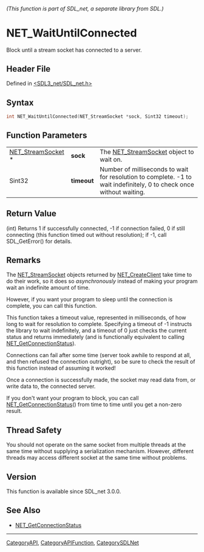 ###### (This function is part of SDL_net, a separate library from SDL.)
# NET_WaitUntilConnected

Block until a stream socket has connected to a server.

## Header File

Defined in [<SDL3_net/SDL_net.h>](https://github.com/libsdl-org/SDL_net/blob/main/include/SDL3_net/SDL_net.h)

## Syntax

```c
int NET_WaitUntilConnected(NET_StreamSocket *sock, Sint32 timeout);
```

## Function Parameters

|                                        |             |                                                                                                                      |
| -------------------------------------- | ----------- | -------------------------------------------------------------------------------------------------------------------- |
| [NET_StreamSocket](NET_StreamSocket) * | **sock**    | The [NET_StreamSocket](NET_StreamSocket) object to wait on.                                                          |
| Sint32                                 | **timeout** | Number of milliseconds to wait for resolution to complete. -1 to wait indefinitely, 0 to check once without waiting. |

## Return Value

(int) Returns 1 if successfully connected, -1 if connection failed, 0 if
still connecting (this function timed out without resolution); if -1, call
SDL_GetError() for details.

## Remarks

The [NET_StreamSocket](NET_StreamSocket) objects returned by
[NET_CreateClient](NET_CreateClient) take time to do their work, so it does
so _asynchronously_ instead of making your program wait an indefinite
amount of time.

However, if you want your program to sleep until the connection is
complete, you can call this function.

This function takes a timeout value, represented in milliseconds, of how
long to wait for resolution to complete. Specifying a timeout of -1
instructs the library to wait indefinitely, and a timeout of 0 just checks
the current status and returns immediately (and is functionally equivalent
to calling [NET_GetConnectionStatus](NET_GetConnectionStatus)).

Connections can fail after some time (server took awhile to respond at all,
and then refused the connection outright), so be sure to check the result
of this function instead of assuming it worked!

Once a connection is successfully made, the socket may read data from, or
write data to, the connected server.

If you don't want your program to block, you can call
[NET_GetConnectionStatus](NET_GetConnectionStatus)() from time to time
until you get a non-zero result.

## Thread Safety

You should not operate on the same socket from multiple threads at the same
time without supplying a serialization mechanism. However, different
threads may access different socket at the same time without problems.

## Version

This function is available since SDL_net 3.0.0.

## See Also

- [NET_GetConnectionStatus](NET_GetConnectionStatus)

----
[CategoryAPI](CategoryAPI), [CategoryAPIFunction](CategoryAPIFunction), [CategorySDLNet](CategorySDLNet)

